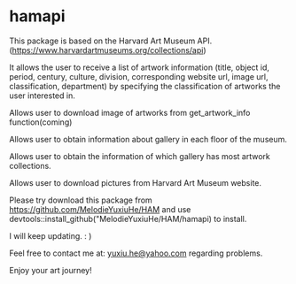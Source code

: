
# hamapi

This package is based on the Harvard Art Museum API.
(<https://www.harvardartmuseums.org/collections/api>)

It allows the user to receive a list of artwork information (title,
object id, period, century, culture, division, corresponding website
url, image url, classification, department) by specifying the
classification of artworks the user interested in.

Allows user to download image of artworks from get\_artwork\_info
function(coming)

Allows user to obtain information about gallery in each floor of the
museum.

Allows user to obtain the information of which gallery has most artwork
collections.

Allows user to download pictures from Harvard Art Museum website.

Please try download this package from
<https://github.com/MelodieYuxiuHe/HAM> and use
devtools::install\_github("MelodieYuxiuHe/HAM/hamapi) to install.

I will keep updating. : )

Feel free to contact me at: <yuxiu.he@yahoo.com> regarding problems.

Enjoy your art journey\!
